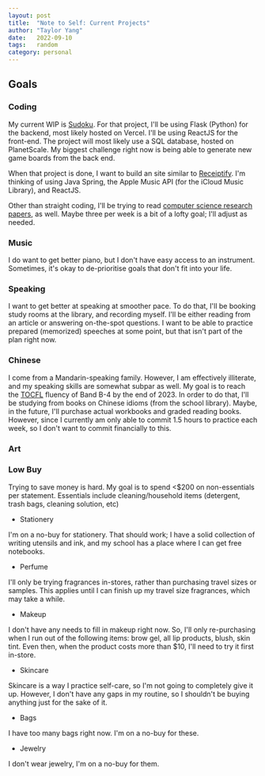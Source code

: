 ```yaml
---
layout: post
title:  "Note to Self: Current Projects"
author: "Taylor Yang"
date:   2022-09-10
tags: 	random
category: personal
---
```


## Goals

### Coding
My current WIP is [Sudoku](https://github.com/tayleyi/sudoku).
For that project, I'll be using Flask (Python) for the backend, most likely hosted on Vercel.
I'll be using ReactJS for the front-end.
The project will most likely use a SQL database, hosted on PlanetScale.
My biggest challenge right now is being able to generate new game boards from the back end.

When that project is done, I want to build an site similar to [Receiptify](https://receiptify.herokuapp.com/).
I'm thinking of using Java Spring, the Apple Music API (for the iCloud Music Library), and ReactJS.

Other than straight coding, I'll be trying to read [computer science research papers](https://arxiv.org/list/cs/recent), as well.
Maybe three per week is a bit of a lofty goal; I'll adjust as needed.

### Music
I do want to get better piano, but I don't have easy access to an instrument.
Sometimes, it's okay to de-prioritise goals that don't fit into your life.

### Speaking
I want to get better at speaking at smoother pace.
To do that, I'll be booking study rooms at the library, and recording myself.
I'll be either reading from an article or answering on-the-spot questions.
I want to be able to practice prepared (memorized) speeches at some point, but that isn't part of the plan right now.

### Chinese
I come from a Mandarin-speaking family.
However, I am effectively illiterate, and my speaking skills are somewhat subpar as well.
My goal is to reach the [TOCFL](https://tocfl.edu.tw/) fluency of Band B-4 by the end of 2023.
In order to do that, I'll be studying from books on Chinese idioms (from the school library).
Maybe, in the future, I'll purchase actual workbooks and graded reading books.
However, since I currently am only able to commit 1.5 hours to practice each week, so I don't want to commit financially to this.


### Art 

### Low Buy
Trying to save money is hard.
My goal is to spend <$200 on non-essentials per statement.
Essentials include cleaning/household items (detergent, trash bags, cleaning solution, etc)

- Stationery

I'm on a no-buy for stationery.
That should work; I have a solid collection of writing utensils and ink,
and my school has a place where I can get free notebooks.

- Perfume

I'll only be trying fragrances in-stores, rather than purchasing travel sizes or samples.
This applies until I can finish up my travel size fragrances, which may take a while.

- Makeup

I don't have any needs to fill in makeup right now.
So, I'll only re-purchasing when I run out of the following items: 
brow gel, all lip products, blush, skin tint.
Even then, when the product costs more than $10, I'll need to try it first in-store.

- Skincare

Skincare is a way I practice self-care, so I'm not going to completely give it up.
However, I don't have any gaps in my routine, 
so I shouldn't be buying anything just for the sake of it.

- Bags

I have too many bags right now.
I'm on a no-buy for these.

- Jewelry 

I don't wear jewelry, I'm on a no-buy for them.